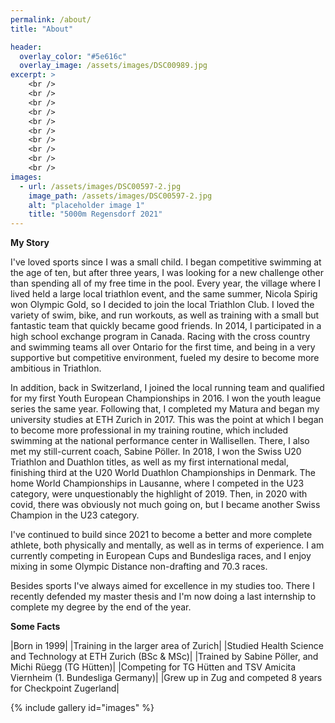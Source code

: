 ```yaml
---
permalink: /about/
title: "About"

header:
  overlay_color: "#5e616c"
  overlay_image: /assets/images/DSC00989.jpg
excerpt: >
    <br />
    <br />
    <br />
    <br />
    <br />
    <br />
    <br />
    <br />
    <br />
    <br />  
images:
  - url: /assets/images/DSC00597-2.jpg
    image_path: /assets/images/DSC00597-2.jpg
    alt: "placeholder image 1"
    title: "5000m Regensdorf 2021"
---
```



**My Story**

I've loved sports since I was a small child. I began competitive swimming at the age of ten, but after three years, I was looking for a new challenge other than spending all of my free time in the pool. Every year, the village where I lived held a large local triathlon event, and the same summer, Nicola Spirig won Olympic Gold, so I decided to join the local Triathlon Club. I loved the variety of swim, bike, and run workouts, as well as training with a small but fantastic team that quickly became good friends. In 2014, I participated in a high school exchange program in Canada. Racing with the cross country and swimming teams all over Ontario for the first time, and being in a very supportive but competitive environment, fueled my desire to become more ambitious in Triathlon. 

In addition, back in Switzerland, I joined the local running team and qualified for my first Youth European Championships in 2016. I won the youth league series the same year. Following that, I completed my Matura and began my university studies at ETH Zurich in 2017. This was the point at which I began to become more professional in my training routine, which included swimming at the national performance center in Wallisellen. There, I also met my still-current coach, Sabine Pöller. In 2018, I won the Swiss U20 Triathlon and Duathlon titles, as well as my first international medal, finishing third at the U20 World Duathlon Championships in Denmark. The home World Championships in Lausanne, where I competed in the U23 category, were unquestionably the highlight of 2019. Then, in 2020 with covid, there was obviously not much going on, but I became another Swiss Champion in the U23 category. 

I've continued to build since 2021 to become a better and more complete athlete, both physically and mentally, as well as in terms of experience. I am currently competing in European Cups and Bundesliga races, and I enjoy mixing in some Olympic Distance non-drafting and 70.3 races.

Besides sports I've always aimed for excellence in my studies too. There I recently defended my master thesis and I'm now doing a last internship to complete my degree by the end of the year.

**Some Facts**
<style>
td, th {
   border: none!important;
}
</style>

|Born in 1999|
|Training in the larger area of Zurich|
|Studied Health Science and Technology at ETH Zurich (BSc & MSc)|
|Trained by Sabine Pöller, and Michi Rüegg (TG Hütten)|
|Competing for TG Hütten and TSV Amicita Viernheim (1. Bundesliga Germany)|
|Grew up in Zug and competed 8 years for Checkpoint Zugerland|



{% include gallery id="images" %}